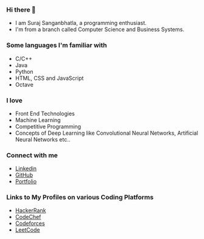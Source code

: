 ### Hi there 👋
* I am Suraj Sanganbhatla, a programming enthusiast.
* I'm from a branch called Computer Science and Business Systems.

### Some languages I'm familiar with
* C/C++
* Java
* Python
* HTML, CSS and JavaScript
* Octave

### I love
* Front End Technologies
* Machine Learning
* Competitive Programming
* Concepts of Deep Learning like Convolutional Neural Networks, Artificial Neural Networks etc..


### Connect with me

- [Linkedin](https://www.linkedin.com/in/iamssuraj/)
- [GitHub](https://github.com/iamssuraj)
- [Portfolio](https://iamssuraj.netlify.app/)

### Links to My Profiles on various Coding Platforms
- [HackerRank](https://www.hackerrank.com/iamssuraj?hr_r=1)
- [CodeChef](https://www.codechef.com/users/iamssuraj)
- [Codeforces](https://codeforces.com/profile/iamssuraj)
- [LeetCode](https://leetcode.com/iamssuraj/)
